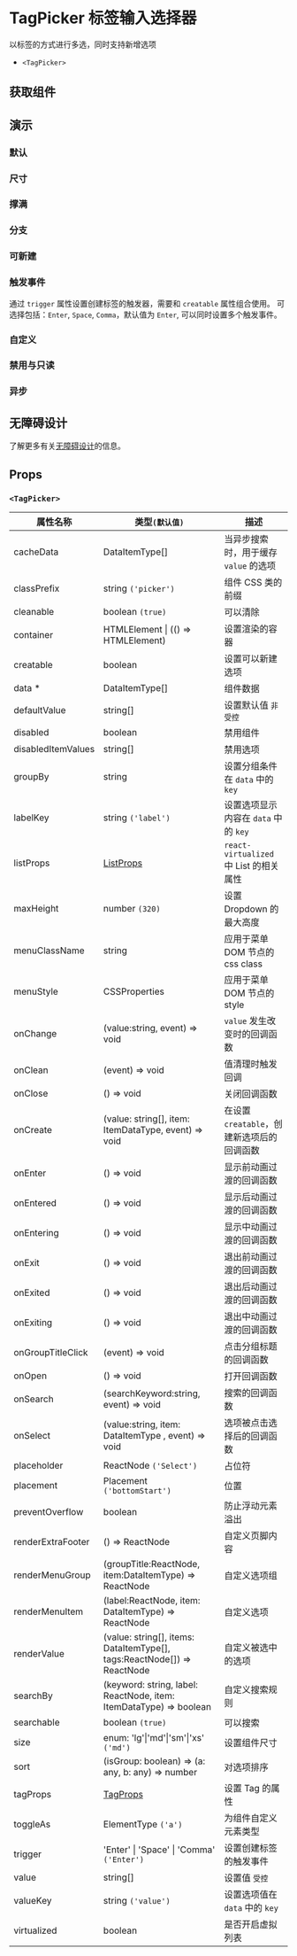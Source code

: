 # TagPicker 标签输入选择器

以标签的方式进行多选，同时支持新增选项

- `<TagPicker>`

## 获取组件

<!--{include:(components/tag-picker/fragments/import.md)}-->

## 演示

### 默认

<!--{include:`basic.md`}-->

### 尺寸

<!--{include:`size.md`}-->

### 撑满

<!--{include:`block.md`}-->

### 分支

<!--{include:`group.md`}-->

### 可新建

<!--{include:`creatable.md`}-->

### 触发事件

通过 `trigger` 属性设置创建标签的触发器，需要和 `creatable` 属性组合使用。 可选择包括：`Enter`, `Space`, `Comma`，默认值为 `Enter`, 可以同时设置多个触发事件。

<!--{include:`trigger.md`}-->

### 自定义

<!--{include:`custom.md`}-->

### 禁用与只读

<!--{include:`disabled.md`}-->

### 异步

<!--{include:`async.md`}-->

## 无障碍设计

了解更多有关[无障碍设计](/zh/guide/accessibility)的信息。

## Props

<!--{include:(_common/types/data-item-type.md)}-->
<!--{include:(_common/types/placement.md)}-->

### `<TagPicker>`

| 属性名称           | 类型`(默认值)`                                                          | 描述                                       |
| ------------------ | ----------------------------------------------------------------------- | ------------------------------------------ |
| cacheData          | DataItemType[]                                                          | 当异步搜索时，用于缓存 `value` 的选项      |
| classPrefix        | string `('picker')`                                                     | 组件 CSS 类的前缀                          |
| cleanable          | boolean `(true)`                                                        | 可以清除                                   |
| container          | HTMLElement &#124; (() => HTMLElement)                                  | 设置渲染的容器                             |
| creatable          | boolean                                                                 | 设置可以新建选项                           |
| data \*            | DataItemType[]                                                          | 组件数据                                   |
| defaultValue       | string[]                                                                | 设置默认值 `非受控`                        |
| disabled           | boolean                                                                 | 禁用组件                                   |
| disabledItemValues | string[]                                                                | 禁用选项                                   |
| groupBy            | string                                                                  | 设置分组条件在 `data` 中的 `key`           |
| labelKey           | string `('label')`                                                      | 设置选项显示内容在 `data` 中的 `key`       |
| listProps          | [ListProps][listprops]                                                  | `react-virtualized` 中 List 的相关属性     |
| maxHeight          | number `(320)`                                                          | 设置 Dropdown 的最大高度                   |
| menuClassName      | string                                                                  | 应用于菜单 DOM 节点的 css class            |
| menuStyle          | CSSProperties                                                           | 应用于菜单 DOM 节点的 style                |
| onChange           | (value:string, event) => void                                           | `value` 发生改变时的回调函数               |
| onClean            | (event) => void                                                         | 值清理时触发回调                           |
| onClose            | () => void                                                              | 关闭回调函数                               |
| onCreate           | (value: string[], item: ItemDataType, event) => void                    | 在设置 `creatable`，创建新选项后的回调函数 |
| onEnter            | () => void                                                              | 显示前动画过渡的回调函数                   |
| onEntered          | () => void                                                              | 显示后动画过渡的回调函数                   |
| onEntering         | () => void                                                              | 显示中动画过渡的回调函数                   |
| onExit             | () => void                                                              | 退出前动画过渡的回调函数                   |
| onExited           | () => void                                                              | 退出后动画过渡的回调函数                   |
| onExiting          | () => void                                                              | 退出中动画过渡的回调函数                   |
| onGroupTitleClick  | (event) => void                                                         | 点击分组标题的回调函数                     |
| onOpen             | () => void                                                              | 打开回调函数                               |
| onSearch           | (searchKeyword:string, event) => void                                   | 搜索的回调函数                             |
| onSelect           | (value:string, item: DataItemType , event) => void                      | 选项被点击选择后的回调函数                 |
| placeholder        | ReactNode `('Select')`                                                  | 占位符                                     |
| placement          | Placement `('bottomStart')`                                             | 位置                                       |
| preventOverflow    | boolean                                                                 | 防止浮动元素溢出                           |
| renderExtraFooter  | () => ReactNode                                                         | 自定义页脚内容                             |
| renderMenuGroup    | (groupTitle:ReactNode, item:DataItemType) => ReactNode                  | 自定义选项组                               |
| renderMenuItem     | (label:ReactNode, item: DataItemType) => ReactNode                      | 自定义选项                                 |
| renderValue        | (value: string[], items: DataItemType[], tags:ReactNode[]) => ReactNode | 自定义被选中的选项                         |
| searchBy           | (keyword: string, label: ReactNode, item: ItemDataType) => boolean      | 自定义搜索规则                             |
| searchable         | boolean `(true)`                                                        | 可以搜索                                   |
| size               | enum: 'lg'&#124;'md'&#124;'sm'&#124;'xs' `('md')`                       | 设置组件尺寸                               |
| sort               | (isGroup: boolean) => (a: any, b: any) => number                        | 对选项排序                                 |
| tagProps           | [TagProps][tagprops]                                                    | 设置 Tag 的属性                            |
| toggleAs           | ElementType `('a')`                                                     | 为组件自定义元素类型                       |
| trigger            | 'Enter' &#124; 'Space' &#124; 'Comma' `('Enter')`                       | 设置创建标签的触发事件                     |
| value              | string[]                                                                | 设置值 `受控`                              |
| valueKey           | string `('value')`                                                      | 设置选项值在 `data` 中的 `key`             |
| virtualized        | boolean                                                                 | 是否开启虚拟列表                           |

[listprops]: https://github.com/bvaughn/react-virtualized/blob/master/docs/List.md#prop-types
[tagprops]: https://rsuitejs.com/components/tag#Props
